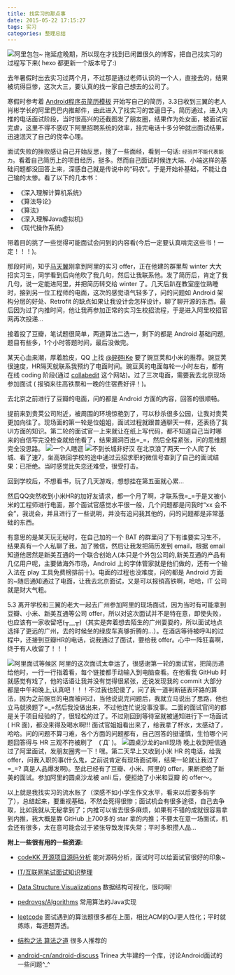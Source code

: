 ```yaml
---
title: 找实习的那点事
date: 2015-05-22 17:15:27
tags: 实习
categories: 整理总结
---
```


![阿里包包~](http://cdn.linroid.com/IMG20150507154554.jpg)
  拖延症晚期，所以现在才找到已闲置很久的博客，把自己找实习的过程写下来( hexo 都更新一个版本号了:)
<!--more-->
  去年暑假时出去实习过两个月，不过那是通过老师认识的一个人，直接去的，结果被坑得巨惨，这次大三，要认真的找一家自己想去的公司了。
  
寒假时参考着 [Android程序员简历模板](https://github.com/geekcompany/ResumeSample/blob/master/android.md) 开始写自己的简历，3.3日收到三翼的老人肖彬学长的阿里巴巴内推邮件，由此进入了找实习的苦逼日子。简历通过，进入内推的电话面试阶段，当时很高兴的还截图发了朋友圈，结果作为处女面，被面试官完虐，这里不得不感叹下阿里招聘系统的效率，挂完电话十多分钟就出面试结果，迅速泯灭了自己的侥幸心理。
  
  面试失败的挫败感让自己开始反思，搜了一些面经，看到一句话: `经验并不能代表能力`。看着自己简历上的项目经历，挺多。然而自己面试时候连大端、小端这样的基础问题都没回答上来，深感自己就是传说中的“码农”。于是开始补基础，不能让自己输的太惨。看了以下的几本书：
  
  - 《深入理解计算机系统》
  - 《算法导论》
  - 《算法》
  - 《深入理解Java虚拟机》
  - 《现代操作系统》

  
 带着目的挑了一些觉得可能面试会问到的内容看(今后一定要认真啃完这些书！一定！！！)。
 
 那段时间，知乎[马天翼](http://www.zhihu.com/people/fkysly)刚拿到阿里的实习 offer，正在他建的群里帮 winter 大大招实习生，同学看到后向他吹了我几句，然后让我联系他。发了简历后，肯定了我几句，说一定能进阿里，并把简历转交给 winter 了。几天后趴在教室座位熟睡时，接到另一位工程师的电面，这次的感觉语气轻多了，问的问题如 Android 架构分层的好处、Retrofit 的缺点如果让我设计会怎样设计，聊了聊开源的东西。最后因为过了内推时间，他让我再参加正常的实习生校招流程，于是进入阿里校招官网再次投递...
 
 接着投了豆瓣，笔试题很简单，两道算法二选一，剩下的都是 Android 基础问题,题目有些多，1个小时答题时间，最后没做完。
 
 某天心血来潮，厚着脸皮，QQ 上找 [@碎碎iKe](http://weibo.com/issacsuixing) 要了豌豆荚和小米的推荐。豌豆荚很速度，HR隔天就联系我预约了电面时间。豌豆荚的电面每轮一小时左右，都有在线 coding 阶段(通过 [collabedit](http://collabedit.com/) 这个网站)。过了三次电面，需要我去北京现场参加面试 ( 报销来往高铁票和一晚的住宿费好评！)。
 
 去北京之前进行了豆瓣的电面，问的都是 Android 方面的内容，回答的很顺畅。

 提前来到贵荚公司附近，被周围的环境惊艳到了，可以秒杀很多公园，让我对贵荚更加向往了。现场面的第一轮是位姐姐，面试过程就跟普通聊天一样，还表扬了我UI方面的知识。第二轮的面试官一上来就让在纸上写代码，都不知道自己当时哪来的自信写完没检查就给他看了，结果漏洞百出=_=，然后全程紧张，问的思维题完全没思路。
  ![一个人瞎逛](http://cdn.linroid.com/IMG_20150419_082209.jpg)
  ![不到长城非好汉](http://cdn.linroid.com/IMG_20150418_145928.jpg)
 在北京浪了两天一个人爬了长城、看了速7，坐高铁回学校的途中通过云招求职的微信号查到了自己的面试结果：已拒绝。当时感觉比失恋还难受，很受打击。
 
 回到学校后，不想看书，玩了几天游戏，想想挂在第五面就心累...
 
 然后QQ突然收到小米HR的加好友请求，都一个月了啊，才联系我=_=于是又被小米的工程师进行电面，那个面试官感觉水平很一般，几个问题都是问我时“xx 会不会”，我说会，并且进行了一些说明，并没有追问我其他的，问的问题都是非常基础的东西。
 
 有意思的是某天玩无秘时，在自己加的一个 BAT 的群里问了下有谁要实习生不，结果真有一个人私聊了我，加了微信，然后让我发把简历发到 email，根据 email 知道他居然是新美互通的一个联合创始人(本只是个外包公司的,新美互通的产品有几亿用户呢，主要做海外市场，Android 上的字体管家就是他们做的，还有一个输入法在 play 工具免费榜排前十)。电面的过程也没难度，问的都是 Android 方面的~随后通知通过了电面，让我去北京面试，又是可以报销高铁啊，哈哈，IT 公司就是财大气粗。
 
  5.3 离开学校和三翼的老大一起去广州参加阿里的现场面试，因为当时有可能拿到豆瓣、小米、新美互通等公司 offer，所以对这次面试并不是特在意，即使失败，也应该有一家收留吧(╥﹏╥)（其实是奔着想去陌生的广州耍耍的，所以面试地点选择了更远的广州，去的时候坐的绿皮车真够折腾的...）。在酒店等待被呼叫的过程中，还接到豆瓣HR的电话，说我通过了面试，要给我 offer。心中一阵狂喜啊，终于有人收留了！！！
 
 ![阿里面试等候区](http://cdn.linroid.com/IMG_20150505_131837.jpg)
  阿里的这次面试太幸运了，很感谢第一轮的面试官，把简历递给他时，一行一行指着看，每个链接都手动输入到电脑查看。在他看我 GitHub 时就感觉有戏了，他的话语让我并没有觉得很紧张，还说发现我的 commit 大部分都是中午和晚上,认真吧！！！不过我也犯傻了，问了我一道判断链表环路的算法，因为之前豌豆的电面被问过，当他说说完问题后，我就立马说出了思路，他也立马就换题了=\_=然后我没做出来，不过他连忙说没事没事。二面的面试官问的都是关于项目经验的了，很轻松的过了。不过刚回到等待室就被通知进行下一场面试( HR 面)，都没来得及喝水啊!!! 面试官姐姐看出来了，给我拿了杯水，太感动了，哈哈。问的问题不算刁难，各个方面的问题都有，自己回答的挺谨慎，生怕哪个问题回答得与 HR 三观不符被刷了　(´Д` )。
 ![圆桌沙龙的anli现场](http://cdn.linroid.com/IMG_20150507_101451.jpg)
  晚上收到短信通过了阿里面试，发朋友圈秀一下！嘿。第二天早上又收到小米 HR 的电话，给我 offer，问我入职的事(什么鬼，之前说肯定有现场面试啊，结果一轮就让我过了 =\_=? 真是人品爆发啊)。至此已经有了豆瓣、小米、阿里的 offer，果断拒绝了新美的面试。参加阿里的圆桌沙龙被 anli 后，便拒绝了小米和豆瓣 的 offer～。
  
  以上就是我找实习的流水账了（深感不如小学生作文水平，看来以后要多码字了），总结起来，要重视基础，不然会死得很惨；面试机会有很多途径，自己去争取，比如我就从无秘拿到了；内推可以省去很多麻烦，如果有不错的成就很容易拿到内推，我大概是靠 GitHub 上700多的 star 拿的内推；不要太在意一场面试，机会还有很多，太在意可能会过于紧张导致发挥失常；平时多积攒人品...
  
  __附上一些很有用的一些资源:__
  
  - [codeKK 开源项目源码分析](http://www.codekk.com/open-source-project-analysis) 能对源码分析，面试时可以给面试官很好的印象~
  
  - [IT/互联网笔试面试知识整理](https://github.com/HIT-Alibaba/interview/wiki)
  
  - [Data Structure Visualizations](http://www.cs.usfca.edu/~galles/visualization/Algorithms.html) 数据结构可视化，很叼啊!
  
  - [pedrovgs/Algorithms](https://github.com/pedrovgs/Algorithms) 常用算法的Java实现
  
  - [leetcode](https://oj.leetcode.com/) 面试遇到的算法题很多都在上面，相比ACM的OJ更人性化；平时就练练，每道题弄透。
  
  - [结构之法 算法之道](http://blog.csdn.net/v_july_v) 很多人推荐的
  - [android-cn/android-discuss](https://github.com/android-cn/android-discuss/issues)  Trinea 大牛建的一个库，讨论Android面试的一些问题^_^